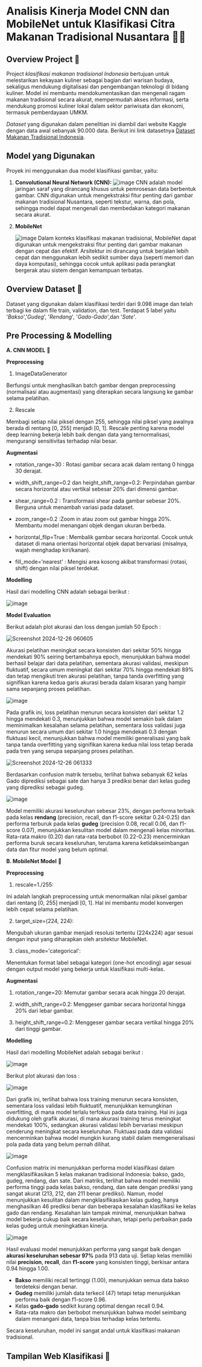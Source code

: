 # Analisis Kinerja Model CNN dan MobileNet untuk Klasifikasi Citra Makanan Tradisional Nusantara 🥘🎉

## Overview Project 🌻
Project *klasifikasi makanan tradisional Indonesia* bertujuan untuk melestarikan kekayaan kuliner sebagai bagian dari warisan budaya, sekaligus mendukung digitalisasi dan pengembangan teknologi di bidang kuliner. Model ini membantu mendokumentasikan dan mengenali ragam makanan tradisional secara akurat, mempermudah akses informasi, serta mendukung promosi kuliner lokal dalam sektor pariwisata dan ekonomi, termasuk pemberdayaan UMKM. 

*Dataset* yang digunakan dalam penelitian ini diambil dari website Kaggle dengan data awal sebanyak 90.000 data. Berikut ini link datasetnya [Dataset Makanan Tradisional Indonesia](https://www.kaggle.com/datasets/theresalusiana/indonesian-food).

## Model yang Digunakan

Proyek ini menggunakan dua model klasifikasi gambar, yaitu:

1. **Convolutional Neural Network (CNN):**
   ![image](https://github.com/user-attachments/assets/47a74a46-3276-4654-83cf-8d01a579e236)
   CNN adalah model jaringan saraf yang dirancang khusus untuk pemrosesan data berbentuk gambar. CNN digunakan untuk mengekstraksi fitur penting dari gambar makanan tradisional Nusantara, seperti tekstur, warna, dan pola, sehingga model dapat mengenali dan membedakan kategori makanan secara akurat.

2. **MobileNet**
   
   ![image](https://github.com/user-attachments/assets/dab24000-35eb-469e-8849-eb063d9b50f7)
   Dalam konteks klasifikasi makanan tradisional, MobileNet dapat digunakan untuk mengekstraksi fitur penting dari gambar makanan dengan cepat dan efektif. Arsitektur ini dirancang untuk berjalan lebih cepat dan menggunakan lebih sedikit sumber daya (seperti memori dan daya komputasi), sehingga cocok untuk aplikasi pada perangkat bergerak atau sistem dengan kemampuan terbatas.

## Overview Dataset 🌻
Dataset yang digunakan dalam klasifikasi terdiri dari 9.098 image dan telah terbagi ke dalam file train, validation, dan test. Terdapat 5 label yaitu '_Bakso_','_Gudeg_', '_Rendang_', '_Gado-Gado_',dan '_Sate_'.

## Pre Processing & Modelling 
**A. CNN MODEL** 📌

**Preprocessing**
1. ImageDataGenerator
   
Berfungsi untuk menghasilkan batch gambar dengan preprocessing (normalisasi atau augmentasi) yang diterapkan secara langsung ke gambar selama pelatihan.

2. Rescale

Membagi setiap nilai piksel dengan 255, sehingga nilai piksel yang awalnya berada di rentang [0, 255] menjadi [0, 1]. Rescale penting karena model deep learning bekerja lebih baik dengan data yang ternormalisasi, mengurangi sensitivitas terhadap nilai besar.

**Augmentasi** 

- rotation_range=30      : Rotasi gambar secara acak dalam rentang 0 hingga 30 derajat.

- width_shift_range=0.2 dan height_shift_range=0.2: Perpindahan gambar secara horizontal atau vertikal sebesar 20% dari dimensi gambar.

- shear_range=0.2         : Transformasi shear pada gambar sebesar 20%.
Berguna untuk menambah variasi pada dataset.

- zoom_range=0.2            :Zoom in atau zoom out gambar hingga 20%.
Membantu model menangani objek dengan ukuran berbeda.

- horizontal_flip=True      : Membalik gambar secara horizontal.
Cocok untuk dataset di mana orientasi horizontal objek dapat bervariasi (misalnya, wajah menghadap kiri/kanan).

- fill_mode='nearest'         : Mengisi area kosong akibat transformasi (rotasi, shift) dengan nilai piksel terdekat.

 **Modelling**
 
 Hasil dari modelling CNN adalah sebagai berikut :
 
 ![image](https://github.com/user-attachments/assets/ee43ed91-844d-4043-8fe2-967f10b27b0f)

**Model Evaluation**

Berikut adalah plot akurasi dan loss dengan jumlah 50 Epoch : 

![Screenshot 2024-12-26 060605](https://github.com/user-attachments/assets/e14bda45-1665-4abb-b8d7-035e0d5c014c)

Akurasi pelatihan meningkat secara konsisten dari sekitar 50% hingga mendekati 90% seiring bertambahnya epoch, menunjukkan bahwa model berhasil belajar dari data pelatihan, sementara akurasi validasi, meskipun fluktuatif, secara umum meningkat dari sekitar 70% hingga mendekati 89% dan tetap mengikuti tren akurasi pelatihan, tanpa tanda overfitting yang signifikan karena kedua garis akurasi berada dalam kisaran yang hampir sama sepanjang proses pelatihan.


![image](https://github.com/user-attachments/assets/abbc1e7f-1149-4af2-af99-4c3077c38c81)

Pada grafik ini, loss pelatihan menurun secara konsisten dari sekitar 1.2 hingga mendekati 0.3, menunjukkan bahwa model semakin baik dalam meminimalkan kesalahan selama pelatihan, sementara loss validasi juga menurun secara umum dari sekitar 1.0 hingga mendekati 0.3 dengan fluktuasi kecil, menunjukkan bahwa model memiliki generalisasi yang baik tanpa tanda overfitting yang signifikan karena kedua nilai loss tetap berada pada tren yang serupa sepanjang proses pelatihan.

![Screenshot 2024-12-26 061333](https://github.com/user-attachments/assets/9dfede24-4a2d-4760-9bcc-5a2d65e31eb0)


Berdasarkan confusion matrik tersebu, terlihat bahwa sebanyak 62 kelas Gado diprediksi sebagai sate dan hanya 3 prediksi benar dari kelas gudeg yang diprediksi sebagai gudeg.

![image](https://github.com/user-attachments/assets/80eb7010-f254-4f83-a2f2-546d8c699f29)

Model memiliki akurasi keseluruhan sebesar 23%, dengan performa terbaik pada kelas **rendang** (precision, recall, dan f1-score sekitar 0.24-0.25) dan performa terburuk pada kelas **gudeg** (precision 0.08, recall 0.06, dan f1-score 0.07), menunjukkan kesulitan model dalam mengenali kelas minoritas. Rata-rata makro (0.20) dan rata-rata berbobot (0.22-0.23) mencerminkan performa buruk secara keseluruhan, terutama karena ketidakseimbangan data dan fitur model yang belum optimal.


**B. MobileNet Model** 📌

**Preprocessing**

1. rescale=1./255:
   
Ini adalah langkah preprocessing untuk menormalkan nilai piksel gambar dari rentang [0, 255] menjadi [0, 1]. Hal ini membantu model konvergen lebih cepat selama pelatihan.

2. target_size=(224, 224):
   
Mengubah ukuran gambar menjadi resolusi tertentu (224x224) agar sesuai dengan input yang diharapkan oleh arsitektur MobileNet.

3. class_mode='categorical':
   
Menentukan format label sebagai kategori (one-hot encoding) agar sesuai dengan output model yang bekerja untuk klasifikasi multi-kelas.

**Augmentasi**

1. rotation_range=20:
Memutar gambar secara acak hingga 20 derajat.

2. width_shift_range=0.2:
Menggeser gambar secara horizontal hingga 20% dari lebar gambar.

4. height_shift_range=0.2:
Menggeser gambar secara vertikal hingga 20% dari tinggi gambar.

**Modelling**

 Hasil dari modelling MobileNet adalah sebagai berikut :

 ![image](https://github.com/user-attachments/assets/5c5fb7a6-4226-47c2-98a8-f1af1eb5fec9)


Berikut plot akurasi dan loss : 

![image](https://github.com/user-attachments/assets/b7b77cf9-0def-4be7-b967-80dc35ccf4e2)


Dari grafik ini, terlihat bahwa loss training menurun secara konsisten, sementara loss validasi lebih fluktuatif, menunjukkan kemungkinan overfitting, di mana model terlalu terfokus pada data training. Hal ini juga didukung oleh grafik akurasi, di mana akurasi training terus meningkat mendekati 100%, sedangkan akurasi validasi lebih bervariasi meskipun cenderung meningkat secara keseluruhan. Fluktuasi pada data validasi mencerminkan bahwa model mungkin kurang stabil dalam memgeneralisasi pola pada data yang belum pernah dilihat.


![image](https://github.com/user-attachments/assets/4d62ef48-c91e-42c9-9c9f-4113ffa3697f)


Confusion matrix ini menunjukkan performa model klasifikasi dalam mengklasifikasikan 5 kelas makanan tradisional Indonesia: bakso, gado, gudeg, rendang, dan sate. Dari matriks, terlihat bahwa model memiliki performa tinggi pada kelas bakso, rendang, dan sate dengan prediksi yang sangat akurat (213, 212, dan 211 benar prediksi). Namun, model menunjukkan kesulitan dalam mengklasifikasikan kelas gudeg, hanya menghasilkan 46 prediksi benar dan beberapa kesalahan klasifikasi ke kelas gado dan rendang. Kesalahan lain tampak minimal, menunjukkan bahwa model bekerja cukup baik secara keseluruhan, tetapi perlu perbaikan pada kelas gudeg untuk meningkatkan kinerja.


![image](https://github.com/user-attachments/assets/a6d43cfd-0080-41e0-9aa5-5f5f5be50ae2)

Hasil evaluasi model menunjukkan performa yang sangat baik dengan **akurasi keseluruhan sebesar 97%** pada 913 data uji. Setiap kelas memiliki nilai **precision**, **recall**, dan **f1-score** yang konsisten tinggi, berkisar antara 0.94 hingga 1.00. 

- **Bakso** memiliki recall tertinggi (1.00), menunjukkan semua data bakso terdeteksi dengan benar.  
- **Gudeg** memiliki jumlah data terkecil (47) tetapi tetap menunjukkan performa baik dengan f1-score 0.96.  
- Kelas **gado-gado** sedikit kurang optimal dengan recall 0.94.  
- Rata-rata makro dan berbobot menunjukkan bahwa model seimbang dalam menangani data, tanpa bias terhadap kelas tertentu.

Secara keseluruhan, model ini sangat andal untuk klasifikasi makanan tradisional.

## Tampilan Web Klasifikasi 🌻














 



